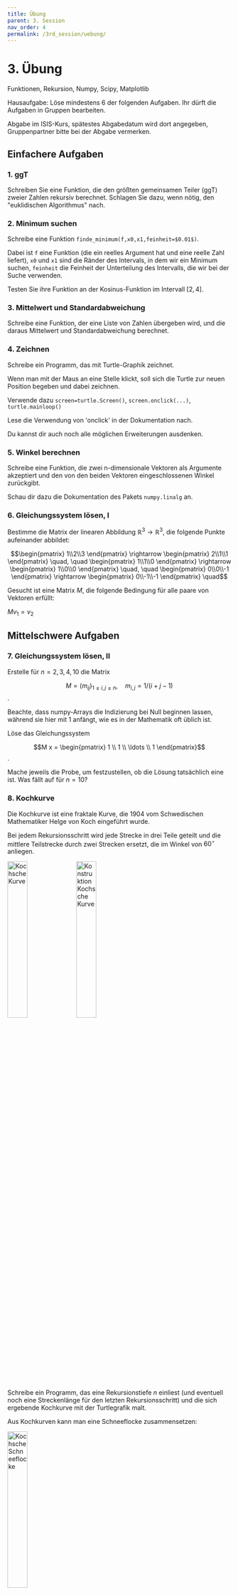 ```yaml
---
title: Übung
parent: 3. Session
nav_order: 4
permalink: /3rd_session/uebung/
---
```



# 3. Übung

Funktionen, Rekursion, Numpy, Scipy, Matplotlib

Hausaufgabe: Löse mindestens 6 der folgenden Aufgaben. Ihr dürft die Aufgaben in Gruppen bearbeiten.

Abgabe im ISIS-Kurs, spätestes Abgabedatum wird dort angegeben, Gruppenpartner bitte bei der Abgabe vermerken.

## Einfachere Aufgaben

### 1. ggT

Schreiben Sie eine Funktion, die den größten gemeinsamen Teiler (ggT) zweier Zahlen rekursiv berechnet. Schlagen Sie dazu, wenn nötig, den "euklidischen Algorithmus" nach.

### 2. Minimum suchen

Schreibe eine Funktion `finde_minimum(f,x0,x1,feinheit=$0.01$)`.

Dabei ist `f` eine Funktion (die ein reelles Argument hat und eine reelle Zahl liefert), `x0` und `x1` sind die Ränder des Intervals, in dem wir ein Minimum suchen, `feinheit` die Feinheit der Unterteilung des Intervalls, die wir bei der Suche verwenden.

Testen Sie ihre Funktion an der Kosinus-Funktion im Intervall $[2,4]$.

### 3. Mittelwert und Standardabweichung

Schreibe eine Funktion, der eine Liste von Zahlen übergeben wird, und die daraus Mittelwert und Standardabweichung berechnet.


### 4. Zeichnen

Schreibe ein Programm, das mit Turtle-Graphik zeichnet.

Wenn man mit der Maus an eine Stelle klickt, soll sich die Turtle zur neuen Position begeben und dabei zeichnen.

Verwende dazu `screen=turtle.Screen()`, `screen.onclick(...)`,  `turtle.mainloop()`

Lese die Verwendung von 'onclick' in der Dokumentation nach.

Du kannst dir auch noch alle möglichen Erweiterungen ausdenken.

### 5. Winkel berechnen

Schreibe eine Funktion, die zwei n-dimensionale Vektoren als Argumente akzeptiert und den von den beiden Vektoren eingeschlossenen Winkel zurückgibt.

Schau dir dazu die Dokumentation des Pakets `numpy.linalg` an.

### 6. Gleichungssystem  lösen, I

Bestimme die Matrix der linearen Abbildung $\mathbb{R}^3\to \mathbb{R}^3$, die folgende Punkte aufeinander abbildet:

$$\begin{pmatrix} 1\\2\\3 \end{pmatrix} \rightarrow \begin{pmatrix} 2\\1\\1 \end{pmatrix} \quad, \quad
\begin{pmatrix} 1\\1\\0 \end{pmatrix} \rightarrow \begin{pmatrix} 1\\0\\0 \end{pmatrix} \quad, \quad
\begin{pmatrix} 0\\0\\-1 \end{pmatrix} \rightarrow \begin{pmatrix} 0\\-1\\-1 \end{pmatrix} \quad$$

Gesucht ist eine Matrix $M$, die folgende Bedingung für alle paare von Vektoren erfüllt:

$M v_1 = v_2$

## Mittelschwere Aufgaben

### 7. Gleichungssystem lösen, II

Erstelle für $n=2,3,4,10$ die Matrix 

$$M=(m_{ij})_{1\leq i,j\leq n}, \quad m_{i,j}=1/(i+j-1)$$.

Beachte, dass numpy-Arrays die Indizierung bei Null beginnen lassen, während sie hier mit 1 anfängt, wie es in der Mathematik oft üblich ist.

Löse das Gleichungssystem

$$M x = \begin{pmatrix} 1 \\ 1 \\ \ldots \\ 1 \end{pmatrix}$$.

Mache jeweils die Probe, um festzustellen, ob die Lösung tatsächlich eine ist. Was fällt auf für $n=10$?

### 8. Kochkurve

Die Kochkurve ist eine fraktale Kurve, die 1904 vom Schwedischen Mathematiker Helge von Koch eingeführt wurde.

Bei jedem Rekursionsschritt wird jede Strecke in drei Teile geteilt und die mittlere Teilstrecke durch zwei Strecken ersetzt, die im Winkel von $60^{\circ}$ anliegen.

<img src="koch-recursion.png" alt="Kochsche Kurve" style="width: 30%;"/>
<img src="koch-dent.png" alt="Konstruktion Kochsche Kurve" style="width: 30%;"/>

Schreibe ein Programm, das eine Rekursionstiefe $n$ einliest (und eventuell noch eine Streckenlänge für den letzten Rekursionsschritt) und die sich ergebende Kochkurve mit der Turtlegrafik malt.

Aus Kochkurven kann man eine Schneeflocke zusammensetzen:

<img src="koch-snowflake.png" alt="Kochsche Schneeflocke" style="width: 30%;"/>

### 9. Karten mischen

Bestimme durch Simulation, mit welcher Wahrscheinlichkeit beim Mischen
eines Kartenstapels aus 52 Karten mindestens eine Karte an der alten Stelle zu liegen kommt.

Schreibe dazu eine Funktion  `ziehe(l)`, die ein zufälliges Element
der Liste `l` zurückgibt und dieses Element aus der Liste entfernt, eine Funktion `mische(n)`, die eine zufällige Anordnung der Zahlen $0,\ldots,n-1$ durch sukzessives Ziehen erzeugt und als Liste zurückgibt, eine Funktion `pruefe(l)`, die True zurückgibt, falls die übergebene Anornungs-Liste eine Karte an ihrer alten Stelle hat (d.h. falls es ein `i` gibt, so dass `l[i]==i`) und ein Hauptprogramm, das mit Hilfe der Funktionen `mische` und `pruefe` das gegebene Problem löst.

Für die Funktion `ziehe` können Sie `numpy.random.randint` benutzen.

Zusatzfrage: Können Sie die Antwort auch auf dem Papier bestimmen?

### 10. Drachenkurve

Schreibe ein Programm, das (mit Hilfe von Rekursion) die Drachenkurve zeichnet.

Man erhält die Kurve, indem man einen Papierstreifen einmal in der Mitte faltet, den gefalteten Streifen dann wieder in der Mitte faltet etc.  Faltet man den Streifen wieder so auseinander, dass an jeder Falz ein 90-Grad-Winkel besteht, bildet sich eine Kurve.

Beim Auffalten sieht man eine rekursive Struktur.  Eine Drachenkurve $n$-ter Ordnung erhaltet ihr, wenn ihr eine Drachenkurve $(n-1)$-ter Ordnung vorwärts lauft, dann rechts oder links abbiegt und eine Drachenkurve $(n-1)$-ter Ordnung rückwärts lauft. Diese Beschreibung ist zwar noch nicht vollständig (rechts oder links abbiegen?), aber rekursiv.

Die rekursive Funktion, die gesucht ist, müsste eine Funktion von zwei Argumenten sein, etwa `drache(n, vorwaerts)`. Dabei zeichnet `drache(n,True)` die Drachenkurve n-ter Ordnung vorwärts, `drache(n,False)` die Drachenkurve n-ter Ordnung rückwärts.  Beobachtet ihr nun genau das Auffalten des Papierstreifens, ist die rekursive Funktion fast fertig: Drachenkurve n. Ordnung vorwärts ist Drachenkurve n-1. Ordnung vorwärts, rechts  oder links abbiegen,  Drachenkurve n-1. Ordung rückwärts.

Du kannst dazu turtle-Graphik verwenden.

### 11. Kantenbild

Erzeuge aus einem Bild ein Schwarz-Weiß-Bild, das nur die Kanten des Bilds zeigt.

```python
bild = imageio.imread('images/IMGP2821.JPG', pilmode='F')
```

### 12. Schwerpunkt, Trägheitstensor

Schreibe eine Funktion, die eine Liste von Vektoren im $\mathbb{R}^3$ akzeptiert und daraus den Schwerpunkt und  den Trägheitstensor, sowie die Eigenvektoren des Trägheitstensors berechnet.

Zusatz (dann zählt die Aufgabe doppelt):  Visualisieren das Ergebnis.


### 13. Mikrozensus, I

Verwenden Sie die Mikrozensusdaten in der Datei `algebuei.csv` und lese mit Hilfe von`numpy.genfromtxt` in ein Array.

Erstelle ein Histogramm aller Einkommen, der Einkommen der Männer, der Einkommen der Frauen. Versuche, beide Histogramme in einer Graphik mit 'gestapelten Balken' anzuzeigen.

### 14. Mikrozensus, II

Bestimme den Mittelwert und den Median des Einkommens für jedes Bundesland.
Stelle die Ergebnisse in einer Graphik dar.

## (Sehr) schwere Aufgaben

### 15. Iris-Daten (zählt doppelt)

Lese die Daten in `iris.csv` in ein Array. Diese Daten sind gemessene Längen und  Breiten von Blütenblättern drei verschiedener Schwertlilienarten.

Stelle die Daten als 3d-Punktwolke bezüglich drei der vier Parameter dar, wobei die Farbe der Punkte die Art bezeichnen soll.  

### 16. Mandelbrot-Fraktal (zählt doppelt)
Die Mandelbrot-Menge ist ein vergleichsweise einfach zu generierendes Fraktal. Benannt ist es nach Bernoit Mandelbrot, der mit seiner Veröffentlichung *Les objets fractals, forme, hasard et dimension* (1975) den Begriff des Fraktals geprägt hat.

Die Menge lebt in der Komplexen Zahlenebene und wird durch folgende Vorschrift beschrieben:


$z_0 = 0 \quad$, $\quad z_{n+1} = z_n^2 + c $


Hier bei entspricht $c$ einem Punkt der komplexen Zahlenebene. Divergiert $z$ für $c$ nicht, gehört $c$ zur Menge. Für die Simulation lässt sich das vereinfachend durch einen fest gesetzen Maximalwert überprüfen.

Numpy Arrays dürfen auch Komplexe Zahlen enthalten, wenn das Array entsprechend initialisiert wird

`np.zeros((xres, yres), dtype=np.complex\textunderscore)`

Empfindliche Parameter sind die Pixeldichte (startet mit 200x200) und die Interationstiefe (erst mal begrenzen auf 200).

Oft wird das Fraktal in Farbverläufen dargestellt, indem man die Iterationstiefe auswertet die benötigt wird um den Maximalwert zu erreichen. Eine einfache Variante eine Matrix darzustellen ist `imshow(M)`. Will man eine Funktion generieren, die auf jedes Element eines Numpy-Arrays wirkt, empfiehlt es sich mit `np.vectorize` zu arbeiten.

<img src="mandelbrot_andrea.png" alt="Mandelbrot Fraktal" style="width: 50%;"/>

Schafft ihr es, die Achenbeschriftung so anzupassen, dass sie zu den Werten der Komplexen Zahlen passt (anders als oben im Bild...) ?

In jedem Fall empfehlenswert: Auf Youtube nach "Mandelbrot Zoom" suchen.




### 17. Nim-Spiel (zählt doppelt)

Auf einem Tisch liegen drei Haufen von Hölzchen oder Steinchen:

    *    *****    *********    (1-5-9) .

Es spielen zwei Spieler A und B. A fängt an, sucht sich einen der Haufen aus und nimmt aus ihr so viele Hölzchen wie er/sie will, also beispielsweise alle 5 Hölzchen in der Mitte oder 3 von den 9 Hölzchen auf der rechten Seite. Anschließend ist B dran, sucht sich einen der verbliebenen Haufen und nimmt eine beliebige Zahl von Hölzchen.  usw. Gewonnen hat, wer das letzte Hölzchen nimmt.

Schreibe eine Funktion, die für das Spiel bestimmt, ob eine Position eine Siegposition ist, also von der aus sich durch das richtige Verhalten ein Sieg garantieren lässt. Schreibe dazu eine Funktion, die ermittelt, ob eine Position eine Verlustposition ist, also ob von dort jeder Zug zu einer Siegposition des Gegners führt. Außerdem ist die Position
(0,0,0) auf jeden Fall eine Verlustposition, denn diese bedeutet, dass der letzte Zug vom anderen Spieler gemacht wurde.

Verwende diese Funktionen, um ein Programm zu schreiben, das für eine Anfangskonfiguration einen Zug empfiehlt, der zum
Sieg führt, wenn es einen solchen gibt. Nützlich für die Programmierung wird es sein, noch eine weitere Funktion zu schreiben, die für eine gegebene Position die Liste der möglichen Züge, bzw. genauer der möglichen Positionen nach einem erlaubten Zug ausgibt.

Ziel der Aufgabe ist, ein Programm zu schreiben,  das bei einer gegebenen 'Position' (1-5-9 etwa) einen Zug empfiehlt, der zum  Sieg führt.


### 18. Fortsetzung der Wetterdatenaufgabe (zählt vierfach)

In der Aufgabe zu den Wetterdaten vom letzten Blatt sollten nur Eigenschaften der Temperaturdaten durch
geeignete Mittelwertbildungen (graphisch) erkennbar werden.

Eine systematischere Art, aus den Daten Informationen zu ziehen, ist ein *Regressionsmodell*. Die vorliegenden
Daten bilden eine Messreihe. In jeder Messung $i$ der Reihe wird (untere anderem) der Wert der Durchschnittstemperatur
`av_temps[i]` am Tag `dates[i]` ermittelt. Wir suchen ein Modell, dass aus dem Datum `dates[i]` die mittlere Temperatur
`av_temps[i]` voraussagt. Das geht natürlich nicht genau, aber wir können das Modell suchen, das den kleinsten Vorhersagefehler
macht. Bei der "klassischen" linearen Regression werden Modelle betrachtet, bei denen die Voraussage mit Hilfe linearer Funktionen gemacht und der Fehler durch die Summe der Quadrate der einzelnen Fehler gemessen wird.

Für unser Beispiel wollen wir ein lineares Regressionsmodell bauen, das einen Trend der Temperaturentwicklung unter den
jahreszeitlichen Schwankungen erkennt.

Wir bezeichen die Zielgröße `av_temps[i]` im weiteren
als `y[i]` und in das in Tage ab einem gewissen Stichdatum umgerechnete
Datum `matplotlib.dates.date2num(dates[i])` als `x_0[i]`.  Die (tropische)
Jahreslänge beträgt $d=365.24219052$ Tage.

Wir führen Größen `x_k[i]` ($k=1,\ldots,366$) ein, wobei `x_k[i]` den Wert 1 hat, wenn `dates[i]` auf den $k.$ Tag des Jahres fällt, sonst den Wert 0. (Durch `np.ceil(dates % d)` lässt sich das jeweilige $k$ ermitteln.)

Es sind nun Koeffizienten $b_0,\ldots, b_{366}$ so zu bestimmen, dass der quadratische Fehler

$\sum_i \left( \left(\sum_{k=0}^{366} b_k \ x_k[i] - y[i]\right) \right)^2 $


minimal wird.  $b_0$ ist als der langfristige Trend interpretierbar, die übrigen modellieren die jahreszeitliche Schwankung.

Wenn Sie in Linearer Algebra das kleinste-Quadrate-Problem schon behandelt haben, können Sie loslegen. Wenn nicht, ist folgende Information nützlich:

Sei $X$ die Matrix, deren Spalten die $x_0,\ldots,x_{366}$ sind und $b$ der (Spalten-) Vektor $b_0,\ldots, b_{366}$, so ist dasjenige $b$, das die Fehlerquadrate minimiert, durch

$b = (X^\top X)^{-1} X^\top y  \; $

bestimmt. Verwende `numpy` und speziell `numpy.linalg`.

Welcher Trend ist aus dem Ergebnis abzulesen (Temperaturveränderung/Jahr)? Das kann man natürlich auch für die Maximaltemperatur und  Minimaltemperatur machen.

Plotte außerdem die Koeffizienten $b[1],\ldots,b[366]$ und interpretiere den Plot.

<div class="iframe-container">
<iframe src="https://www.youtube.com/embed/6345NFxXTXE" allowfullscreen></iframe>
</div>
